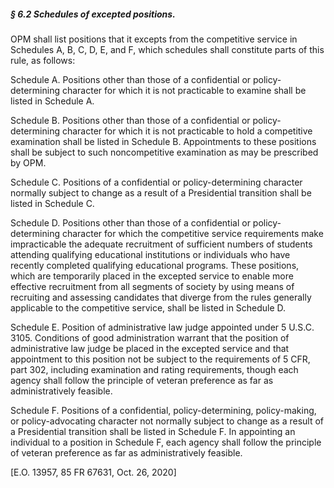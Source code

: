 ##### § 6.2 Schedules of excepted positions. #####

OPM shall list positions that it excepts from the competitive service in Schedules A, B, C, D, E, and F, which schedules shall constitute parts of this rule, as follows:

Schedule A. Positions other than those of a confidential or policy-determining character for which it is not practicable to examine shall be listed in Schedule A.

Schedule B. Positions other than those of a confidential or policy-determining character for which it is not practicable to hold a competitive examination shall be listed in Schedule B. Appointments to these positions shall be subject to such noncompetitive examination as may be prescribed by OPM.

Schedule C. Positions of a confidential or policy-determining character normally subject to change as a result of a Presidential transition shall be listed in Schedule C.

Schedule D. Positions other than those of a confidential or policy-determining character for which the competitive service requirements make impracticable the adequate recruitment of sufficient numbers of students attending qualifying educational institutions or individuals who have recently completed qualifying educational programs. These positions, which are temporarily placed in the excepted service to enable more effective recruitment from all segments of society by using means of recruiting and assessing candidates that diverge from the rules generally applicable to the competitive service, shall be listed in Schedule D.

Schedule E. Position of administrative law judge appointed under 5 U.S.C. 3105. Conditions of good administration warrant that the position of administrative law judge be placed in the excepted service and that appointment to this position not be subject to the requirements of 5 CFR, part 302, including examination and rating requirements, though each agency shall follow the principle of veteran preference as far as administratively feasible.

Schedule F. Positions of a confidential, policy-determining, policy-making, or policy-advocating character not normally subject to change as a result of a Presidential transition shall be listed in Schedule F. In appointing an individual to a position in Schedule F, each agency shall follow the principle of veteran preference as far as administratively feasible.

[E.O. 13957, 85 FR 67631, Oct. 26, 2020]